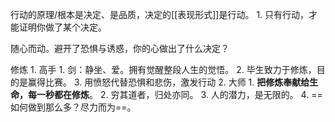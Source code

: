 行动的原理/根本是决定、是品质，决定的[[表现形式]]是行动。
	1. 只有行动，才能证明你做了某个决定。

随心而动。避开了恐惧与诱惑，你的心做出了什么决定？

修炼
	1. 高手
		1. 剑：静坐、爱。拥有觉醒整段人生的觉悟。
		2. 毕生致力于修炼，目的是赢得比赛。
		3. 用愤怒代替恐惧和悲伤，激发行动
	2. 大师
		1. **把修炼奉献给生命，每一秒都在修炼**。
		2. 穷其道者，归处亦同。 
		3. 人的潜力，是无限的。
		4. ==如何做到那么多？尽力而为==。